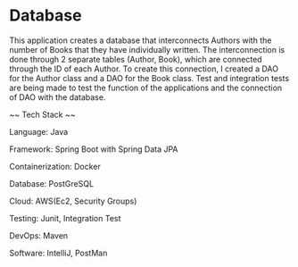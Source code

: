 # Database

This application creates a database that interconnects Authors with the number of Books that they have individually written. The interconnection is done through 2 separate tables (Author, Book), which are connected through the ID of each Author. To create this connection, I created a DAO for the Author class and a DAO for the Book class. Test and integration tests are being made to test the function of the applications and the connection of DAO with the database. 

~~ Tech Stack ~~

Language: Java

Framework: Spring Boot with Spring Data JPA

Containerization: Docker

Database: PostGreSQL

Cloud: AWS(Ec2, Security Groups)

Testing: Junit, Integration Test

DevOps: Maven

Software: IntelliJ, PostMan